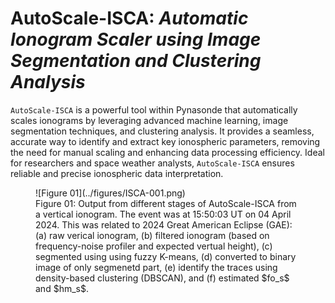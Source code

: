 <!-- 
Author(s): Shibaji Chakraborty

Disclaimer:

-->
# AutoScale-ISCA: _Automatic Ionogram Scaler using Image Segmentation and Clustering Analysis_
`AutoScale-ISCA` is a powerful tool within Pynasonde that automatically scales ionograms by leveraging advanced machine learning, image segmentation techniques, and clustering analysis. It provides a seamless, accurate way to identify and extract key ionospheric parameters, removing the need for manual scaling and enhancing data processing efficiency. Ideal for researchers and space weather analysts, `AutoScale-ISCA` ensures reliable and precise ionospheric data interpretation.

<figure markdown>
![Figure 01](../figures/ISCA-001.png)
<figcaption>Figure 01: Output from different stages of AutoScale-ISCA from a vertical ionogram. The event was at 15:50:03 UT on 04 April 2024. This was related to 2024 Great American Eclipse (GAE): (a) raw verical ionogram, (b) filtered ionogram (based on frequency-noise profiler and expected vertual height), (c) segmented using using fuzzy K-means, (d) converted to binary image of only segmenetd part, (e) identify the traces using density-based clustering (DBSCAN), and (f) estimated $fo_s$ and $hm_s$.
</figcaption>
</figure>
